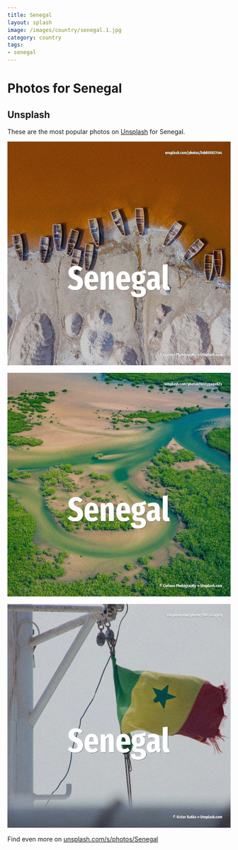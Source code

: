 ```yaml
---
title: Senegal
layout: splash
image: /images/country/senegal.1.jpg
category: country
tags:
- senegal
---
```

# Photos for Senegal

## Unsplash

These are the most popular photos on [Unsplash](https://unsplash.com) for Senegal.

![Senegal](/images/country/senegal.1.jpg)

![Senegal](/images/country/senegal.2.jpg)

![Senegal](/images/country/senegal.3.jpg)

Find even more on [unsplash.com/s/photos/Senegal](https://unsplash.com/s/photos/Senegal)